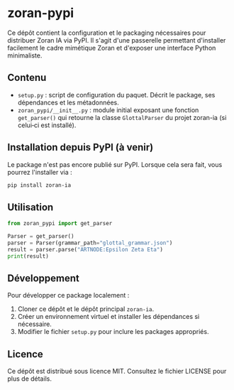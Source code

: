 # zoran-pypi

Ce dépôt contient la configuration et le packaging nécessaires pour distribuer Zoran IA via PyPI. Il s'agit d'une passerelle permettant d'installer facilement le cadre mimétique Zoran et d'exposer une interface Python minimaliste.

## Contenu

- `setup.py` : script de configuration du paquet. Décrit le package, ses dépendances et les métadonnées.
- `zoran_pypi/__init__.py` : module initial exposant une fonction `get_parser()` qui retourne la classe `GlottalParser` du projet zoran-ia (si celui‑ci est installé).

## Installation depuis PyPI (à venir)

Le package n'est pas encore publié sur PyPI. Lorsque cela sera fait, vous pourrez l'installer via :

```bash
pip install zoran-ia
```

## Utilisation

```python
from zoran_pypi import get_parser

Parser = get_parser()
parser = Parser(grammar_path="glottal_grammar.json")
result = parser.parse("ARTNODE:Epsilon Zeta Eta")
print(result)
```

## Développement

Pour développer ce package localement :

1. Cloner ce dépôt et le dépôt principal `zoran-ia`.
2. Créer un environnement virtuel et installer les dépendances si nécessaire.
3. Modifier le fichier `setup.py` pour inclure les packages appropriés.

## Licence

Ce dépôt est distribué sous licence MIT. Consultez le fichier LICENSE pour plus de détails.
